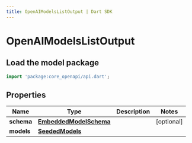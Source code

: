 ```yaml
---
title: OpenAIModelsListOutput | Dart SDK
---
```


# OpenAIModelsListOutput

## Load the model package
```dart
import 'package:core_openapi/api.dart';
```

## Properties
Name | Type | Description | Notes
------------ | ------------- | ------------- | -------------
**schema** | [**EmbeddedModelSchema**](EmbeddedModelSchema) |  | [optional] 
**models** | [**SeededModels**](SeededModels) |  | 




